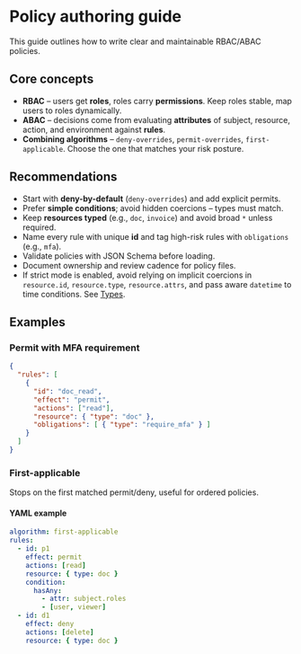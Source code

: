 
# Policy authoring guide

This guide outlines how to write clear and maintainable RBAC/ABAC policies.

## Core concepts
- **RBAC** – users get **roles**, roles carry **permissions**. Keep roles stable, map users to roles dynamically.
- **ABAC** – decisions come from evaluating **attributes** of subject, resource, action, and environment against **rules**.
- **Combining algorithms** – `deny-overrides`, `permit-overrides`, `first-applicable`. Choose the one that matches your risk posture.

## Recommendations
- Start with **deny-by-default** (`deny-overrides`) and add explicit permits.
- Prefer **simple conditions**; avoid hidden coercions – types must match.
- Keep **resources typed** (e.g., `doc`, `invoice`) and avoid broad `*` unless required.
- Name every rule with unique **id** and tag high-risk rules with `obligations` (e.g., `mfa`).
- Validate policies with JSON Schema before loading.
- Document ownership and review cadence for policy files.
- If strict mode is enabled, avoid relying on implicit coercions in `resource.id`, `resource.type`, `resource.attrs`, and pass aware `datetime` to time conditions. See [Types](types.md).

## Examples

### Permit with MFA requirement
```json
{
  "rules": [
    {
      "id": "doc_read",
      "effect": "permit",
      "actions": ["read"],
      "resource": { "type": "doc" },
      "obligations": [ { "type": "require_mfa" } ]
    }
  ]
}
```

### First-applicable
Stops on the first matched permit/deny, useful for ordered policies.

#### YAML example

```yaml
algorithm: first-applicable
rules:
  - id: p1
    effect: permit
    actions: [read]
    resource: { type: doc }
    condition:
      hasAny:
        - attr: subject.roles
        - [user, viewer]
  - id: d1
    effect: deny
    actions: [delete]
    resource: { type: doc }
```
